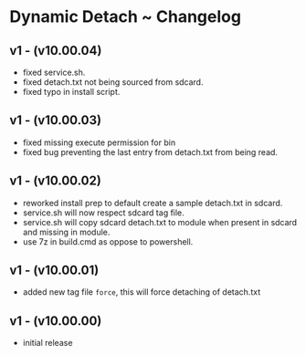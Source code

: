 # Dynamic Detach ~ Changelog
## v1 - (v10.00.04)
* fixed service.sh.
* fixed detach.txt not being sourced from sdcard.
* fixed typo in install script.
## v1 - (v10.00.03)
* fixed missing execute permission for bin
* fixed bug preventing the last entry from detach.txt from being read.
## v1 - (v10.00.02)
* reworked install prep to default create a sample detach.txt in sdcard.
* service.sh will now respect sdcard tag file.
* service.sh will copy sdcard detach.txt to module when present in sdcard and missing in module. 
* use 7z in build.cmd as oppose to powershell.
## v1 - (v10.00.01)
* added new tag file ```force```, this will force detaching of detach.txt
## v1 - (v10.00.00)
* initial release